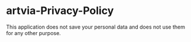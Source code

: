 # artvia-Privacy-Policy

This application does not save your personal data and does not use them for any other purpose.
